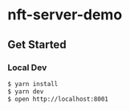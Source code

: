 # nft-server-demo

## Get Started

### Local Dev

```bash
$ yarn install
$ yarn dev
$ open http://localhost:8001
```
